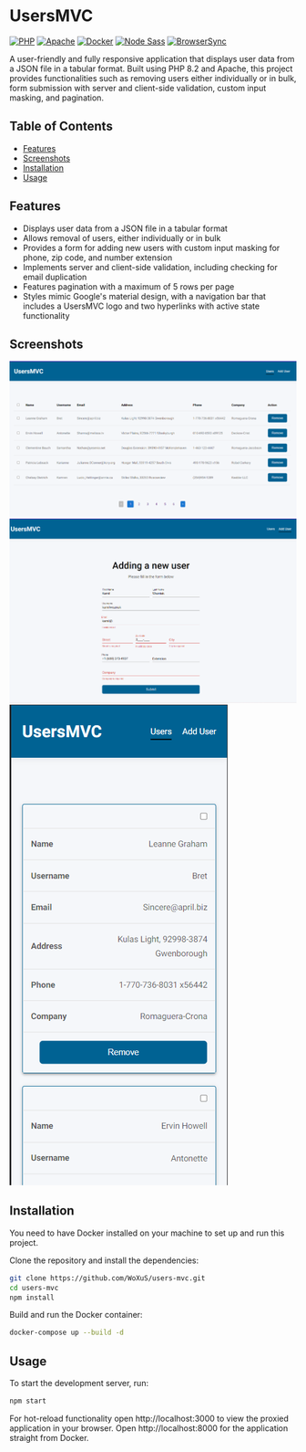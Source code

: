 # UsersMVC

[![PHP](https://img.shields.io/badge/PHP-8.2-blue)](https://www.php.net/)
[![Apache](https://img.shields.io/badge/Apache-2.4-blue)](https://httpd.apache.org/)
[![Docker](https://img.shields.io/badge/Docker-blue)](https://www.docker.com/)
[![Node Sass](https://img.shields.io/badge/Node%20Sass-9.0.0-blue)](https://github.com/sass/node-sass)
[![BrowserSync](https://img.shields.io/badge/BrowserSync-2.29.3-blue)](https://browsersync.io/)

A user-friendly and fully responsive application that displays user data from a JSON file in a tabular format. Built using PHP 8.2 and Apache, this project provides functionalities such as removing users either individually or in bulk, form submission with server and client-side validation, custom input masking, and pagination.

## Table of Contents

- [Features](#features)
- [Screenshots](#screenshots)
- [Installation](#installation)
- [Usage](#usage)

## Features

- Displays user data from a JSON file in a tabular format
- Allows removal of users, either individually or in bulk
- Provides a form for adding new users with custom input masking for phone, zip code, and number extension
- Implements server and client-side validation, including checking for email duplication
- Features pagination with a maximum of 5 rows per page
- Styles mimic Google's material design, with a navigation bar that includes a UsersMVC logo and two hyperlinks with active state functionality

## Screenshots

![Users MVC Main View](./screenshots/users-mvc-users-view.png)
![Users MVC Add New User View](./screenshots/users-mvc-add-user-view.png)
![Users MVC Main View on Mobile](./screenshots/users-mvc-mobile-view.png)

## Installation

You need to have Docker installed on your machine to set up and run this project.

Clone the repository and install the dependencies:

```bash
git clone https://github.com/WoXuS/users-mvc.git
cd users-mvc
npm install
```

Build and run the Docker container:

```bash
docker-compose up --build -d
```

## Usage

To start the development server, run:

```bash
npm start
```

For hot-reload functionality open http://localhost:3000 to view the proxied application in your browser.
Open http://localhost:8000 for the application straight from Docker.
